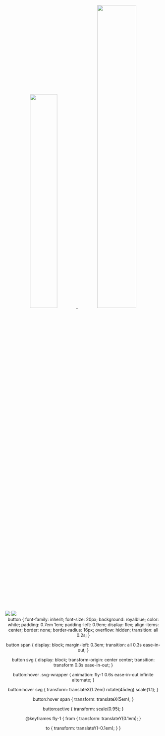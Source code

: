 <div align="center">
  <a href="https://github.com/lopes-gustavodossantos">
  <img width="42%" src="https://github-readme-stats.vercel.app/api?username=lopes-gustavodossantos&show_icons=true&theme=dark&include_all_commits=true&count_private=true"/>
  <img width="50%" src="https://github-readme-stats.vercel.app/api/top-langs/?username=lopes-gustavodossantos&layout=compact&langs_count=7&theme=dark"/>
</div>

<div> 
  <a href="https://www.linkedin.com/in/gustavo-dos-santos-lopes/" target="_blank"><img src="https://img.shields.io/badge/-LinkedIn-%230077B5?style=for-the-badge&logo=linkedin&logoColor=white" target="_blank"></a> 
  <a href = "mailto:lopes.gustavodossantos@gmail.com"><img src="https://img.shields.io/badge/Gmail-D14836?style=for-the-badge&logo=gmail&logoColor=white"_blank"></a>
</div>

<div align="center">
button {
  font-family: inherit;
  font-size: 20px;
  background: royalblue;
  color: white;
  padding: 0.7em 1em;
  padding-left: 0.9em;
  display: flex;
  align-items: center;
  border: none;
  border-radius: 16px;
  overflow: hidden;
  transition: all 0.2s;
}

button span {
  display: block;
  margin-left: 0.3em;
  transition: all 0.3s ease-in-out;
}

button svg {
  display: block;
  transform-origin: center center;
  transition: transform 0.3s ease-in-out;
}

button:hover .svg-wrapper {
  animation: fly-1 0.6s ease-in-out infinite alternate;
}

button:hover svg {
  transform: translateX(1.2em) rotate(45deg) scale(1.1);
}

button:hover span {
  transform: translateX(5em);
}

button:active {
  transform: scale(0.95);
}

@keyframes fly-1 {
  from {
    transform: translateY(0.1em);
  }

  to {
    transform: translateY(-0.1em);
  }
}
</div>

